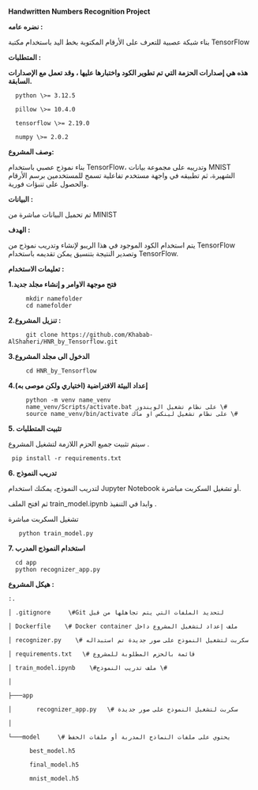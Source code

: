 **Handwritten Numbers Recognition Project**

**نضره عامه :**

بناء شبكة عصبية للتعرف على الأرقام المكتوبة بخط اليد باستخدام مكتبة TensorFlow

**المتطلبات :**

**هذه هي إصدارات الحزمة التي تم تطوير الكود واختبارها عليها ، وقد تعمل مع الإصدارات السابقة.**


      python \>= 3.12.5
      
      pillow \>= 10.4.0
      
      tensorflow \>= 2.19.0
      
      numpy \>= 2.0.2



**وصف المشروع:**

بناء نموذج عصبي باستخدام TensorFlow، وتدريبه على مجموعة بيانات MNIST الشهيرة، ثم تطبيقه في واجهة مستخدم تفاعلية تسمح للمستخدمين برسم الأرقام والحصول على تنبؤات فورية.

**البيانات :**

تم تحميل البيانات مباشرة من MINIST

**الهدف :**

يتم استخدام الكود الموجود في هذا الريبو لإنشاء وتدريب نموذج من TensorFlow وتصدير النتيجة بتنسيق يمكن تقديمه باستخدام TensorFlow.

**تعليمات الاستخدام :**

  **1.فتح موجهة الاوامر و إنشاء مجلد جديد**

         mkdir namefolder
         cd namefolder

   **2.تنزيل المشروع :**
    
    
         git clone https://github.com/Khabab-AlShaheri/HNR_by_Tensorflow.git
   **3.الدخول الى مجلد المشروع**
         
         cd HNR_by_Tensorflow
      

  **4.إعداد البيئة الافتراضية (اختياري ولكن موصى به)**


         python -m venv name_venv
         name_venv/Scripts/activate.bat على نظام تشغيل الويندوز \#
         source name_venv/bin/activate على نظام تشغيل لينكس او ماك \#
  

   **5. تثبيت المتطلبات**

   سيتم تثبيت جميع الحزم اللازمة لتشغيل المشروع  .​

     pip install -r requirements.txt

   **6. تدريب النموذج**

  لتدريب النموذج، يمكنك استخدام Jupyter Notebook أو تشغيل السكربت مباشرة.

 ثم افتح الملف  train_model.ipynb  وابدا في التنفيذ .

 تشغيل السكربت مباشرة

       python train_model.py

   **7. استخدام النموذج المدرب**

      cd app
      python recognizer_app.py

**هيكل المشروع :**

    :.

    │ .gitignore     \#Git لتحديد الملفات التي يتم تجاهلها من قبل

    │ Dockerfile    \# Docker container ملف إعداد لتشغيل المشروع داخل

    │ recognizer.py    \# سكربت لتشغيل النموذج على صور جديدة تم استبداله 

    │ requirements.txt   \# قائمة بالحزم المطلوبة للمشروع 

    │ train_model.ipynb    \#ملف تدريب النموذج \#

    │

    ├───app

    │       recognizer_app.py   \# سكربت لتشغيل النموذج على صور جديدة 

    │

    └───model     \# يحتوي على ملفات النماذج المدربة أو ملفات الحفظ

          best_model.h5
      
          final_model.h5
      
          mnist_model.h5

